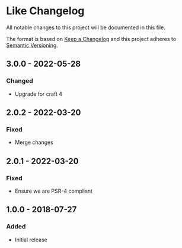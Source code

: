 # Like Changelog

All notable changes to this project will be documented in this file.

The format is based on [Keep a Changelog](http://keepachangelog.com/) and this project adheres to [Semantic Versioning](http://semver.org/).

## 3.0.0 - 2022-05-28
### Changed
- Upgrade for craft 4

## 2.0.2 - 2022-03-20
### Fixed
- Merge changes

## 2.0.1 - 2022-03-20
### Fixed
- Ensure we are PSR-4 compliant

## 1.0.0 - 2018-07-27
### Added
- Initial release
